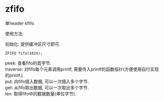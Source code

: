 # zfifo

单header kfifo.

使用方法:

初始化: 提供缓冲区尺寸即可.

    ZFIFO fifo(1024);

peek: 查看fifo的首字节.  
traverse: 对fifo每个元素调用printf, 需要传入printf的函数指针(方便使用自行实现的printf.)  
put: 向fifo插入数据, 可以一次插入多个字节.  
get: 从fifo取出数据, 可以一次取出多个字节.  
len: 取得fifo中的数据数量(单位字节).  

